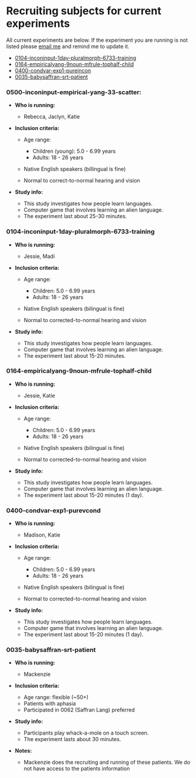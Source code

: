 # Recruiting subjects for current experiments

All current experiments are below.  If the experiment you are running is not listed please [email me](mailto:kathryn.schuler@gmail.com) and remind me to update it.

* [0104-inconinput-1day-pluralmorph-6733-training](#0104-inconinput-1day-pluralmorph-6733-training)
* [0164-empiricalyang-9noun-mfrule-tophalf-child](#0164-empiricalyang-9noun-mfrule-tophalf-child)
* [0400-condvar-exp1-pureincon](#0400-condvar-exp1-pureincon)
* [0035-babysaffran-srt-patient](#0035-babysaffran-srt-patient)

### 0500-inconinput-empirical-yang-33-scatter:

* **Who is running:**

  * Rebecca, Jaclyn, Katie


* **Inclusion criteria:**
  * Age range:
    * Children \(young\): 5.0 - 6.99 years
    * Adults: 18 - 26 years

  * Native English speakers \(billingual is fine\)
  * Normal to correct-to-normal hearing and vision

* **Study info:**
  * This study investigates how people learn languages.
  * Computer game that involves learning an alien language.
  * The experiment last about 25-30 minutes.




### 0104-inconinput-1day-pluralmorph-6733-training

* **Who is running:**
  * Jessie, Madi

* **Inclusion criteria:**
  * Age range: 
    * Children: 5.0 - 6.99 years
    * Adults: 18 - 26 years

  * Native English speakers \(bilingual is fine\)
  * Normal to corrected-to-normal hearing and vision

* **Study info:**
  * This study investigates how people learn languages.
  * Computer game that involves learning an alien language.
  * The experiment last about 15-20 minutes.


### 0164-empiricalyang-9noun-mfrule-tophalf-child

* **Who is running:**
  * Jessie, Katie

* **Inclusion criteria:**
  * Age range: 
    * Children: 5.0 - 6.99 years
    * Adults: 18 - 26 years

  * Native English speakers \(bilingual is fine\)
  * Normal to corrected-to-normal hearing and vision

* **Study info:**
  * This study investigates how people learn languages.
  * Computer game that involves learning an alien language.
  * The experiment last about 15-20 minutes \(1 day\).


### 0400-condvar-exp1-purevcond

* **Who is running:**
  * Madison, Katie

* **Inclusion criteria:**
  * Age range: 
    * Children: 5.0 - 6.99 years
    * Adults: 18 - 26 years

  * Native English speakers \(bilingual is fine\)
  * Normal to corrected-to-normal hearing and vision

* **Study info:**
  * This study investigates how people learn languages.
  * Computer game that involves learning an alien language.
  * The experiment last about 15-20 minutes \(1 day\).


### 0035-babysaffran-srt-patient

* **Who is running:**
  * Mackenzie

* **Inclusion criteria:**
  * Age range: flexible \(~50+\)
  * Patients with aphasia
  * Participated in 0062 \(Saffran Lang\) preferred

* **Study info:**
  * Participants play whack-a-mole on a touch screen.
  * The experiment lasts about 30 minutes.

* **Notes:**
  * Mackenzie does the recruiting and running of these patients.  We do not have access to the patients information


